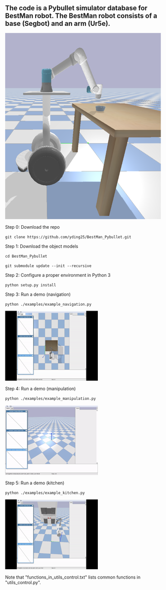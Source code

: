 ## The code is a Pybullet simulator database for BestMan robot. The BestMan robot consists of a base (Segbot) and an arm (Ur5e).

<img src="./image/bestman.png" alt="bestman" width="600" height="600">

Step 0: Download the repo

`git clone https://github.com/yding25/BestMan_Pybullet.git`


Step 1: Download the object models

`cd BestMan_Pybullet`

`git submodule update --init --recursive`


Step 2: Configure a proper environment in Python 3

`python setup.py install`

Step 3: Run a demo (navigation)

`python ./examples/example_navigation.py`

<img src="image/example_navigation.gif" width="300" height="225">


Step 4: Run a demo (manipulation)

`python ./examples/example_manipulation.py`

<img src="image/example_manipulation.gif" width="300" height="225">


Step 5: Run a demo (kitchen)

`python ./examples/example_kitchen.py`

<img src="image/example_kitchen.gif" width="300" height="225">

Note that "functions_in_utils_control.txt" lists common functions in "utils_control.py".

